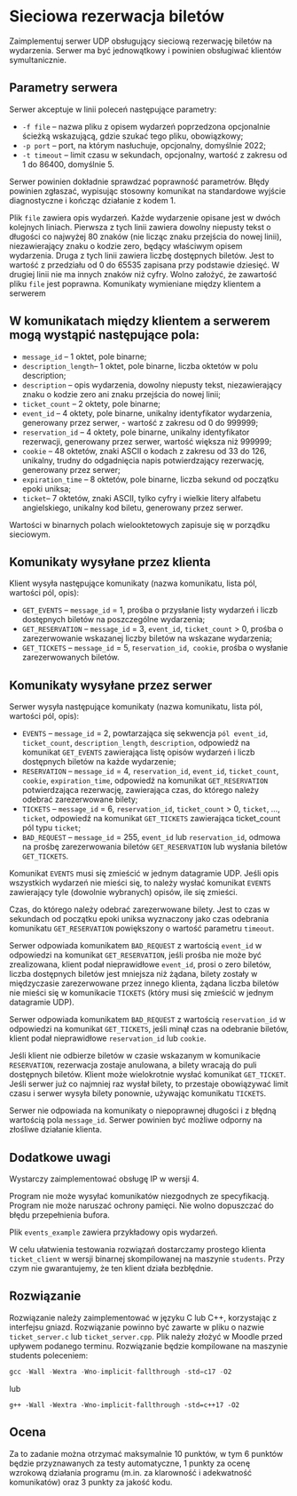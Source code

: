 # Sieciowa rezerwacja biletów

Zaimplementuj serwer UDP obsługujący sieciową rezerwację biletów na wydarzenia. Serwer ma być jednowątkowy i powinien obsługiwać klientów symultanicznie.

## Parametry serwera

Serwer akceptuje w linii poleceń następujące parametry:

- `-f file` – nazwa pliku z opisem wydarzeń poprzedzona opcjonalnie ścieżką wskazującą, gdzie szukać tego pliku, obowiązkowy;
- `-p port` – port, na którym nasłuchuje, opcjonalny, domyślnie 2022;
- `-t timeout` – limit czasu w sekundach, opcjonalny, wartość z zakresu od 1 do 86400, domyślnie 5.

Serwer powinien dokładnie sprawdzać poprawność parametrów. Błędy powinien zgłaszać, wypisując stosowny komunikat na standardowe wyjście diagnostyczne i kończąc działanie z kodem 1.

Plik `file` zawiera opis wydarzeń. Każde wydarzenie opisane jest w dwóch kolejnych liniach. Pierwsza z tych linii zawiera dowolny niepusty tekst o długości co najwyżej 80 znaków (nie licząc znaku przejścia do nowej linii), niezawierający znaku o kodzie zero, będący właściwym opisem wydarzenia. Druga z tych linii zawiera liczbę dostępnych biletów. Jest to wartość z przedziału od 0 do 65535 zapisana przy podstawie dziesięć. W drugiej linii nie ma innych znaków niż cyfry. Wolno założyć, że zawartość pliku `file` jest poprawna.
Komunikaty wymieniane między klientem a serwerem

## W komunikatach między klientem a serwerem mogą wystąpić następujące pola:

- `message_id` – 1 oktet, pole binarne;
- `description_length`– 1 oktet, pole binarne, liczba oktetów w polu description;
- `description` – opis wydarzenia, dowolny niepusty tekst, niezawierający znaku o kodzie zero ani znaku przejścia do nowej linii;
- `ticket_count` – 2 oktety, pole binarne;
- `event_id` – 4 oktety, pole binarne, unikalny identyfikator wydarzenia, generowany przez serwer, - wartość z zakresu od 0 do 999999;
- `reservation_id` – 4 oktety, pole binarne, unikalny identyfikator rezerwacji, generowany przez serwer, wartość większa niż 999999;
- `cookie` – 48 oktetów, znaki ASCII o kodach z zakresu od 33 do 126, unikalny, trudny do odgadnięcia napis potwierdzający rezerwację, generowany przez serwer;
- `expiration_time` – 8 oktetów, pole binarne, liczba sekund od początku epoki uniksa;
- `ticket`– 7 oktetów, znaki ASCII, tylko cyfry i wielkie litery alfabetu angielskiego, unikalny kod biletu, generowany przez serwer.

Wartości w binarnych polach wielooktetowych zapisuje się w porządku sieciowym.

## Komunikaty wysyłane przez klienta

Klient wysyła następujące komunikaty (nazwa komunikatu, lista pól, wartości pól, opis):

- `GET_EVENTS` – `message_id` = 1, prośba o przysłanie listy wydarzeń i liczb dostępnych biletów na poszczególne wydarzenia;
- `GET_RESERVATION` – `message_id` = 3, `event_id`, `ticket_count` > 0, prośba o zarezerwowanie wskazanej liczby biletów na wskazane wydarzenia;
- `GET_TICKETS` – `message_id` = 5, r`eservation_id`,` cookie`, prośba o wysłanie zarezerwowanych biletów.

## Komunikaty wysyłane przez serwer

Serwer wysyła następujące komunikaty (nazwa komunikatu, lista pól, wartości pól, opis):

- `EVENTS` – `message_id` = 2, powtarzająca się sekwencja `pól event_id`, `ticket_count`, `description_length`, `description`, odpowiedź na komunikat `GET_EVENTS` zawierająca listę opisów wydarzeń i liczb dostępnych biletów na każde wydarzenie;
- `RESERVATION` – `message_id` = 4, `reservation_id`, `event_id`, `ticket_count`, `cookie`, `expiration_time`, odpowiedź na komunikat `GET_RESERVATION` potwierdzająca rezerwację, zawierająca czas, do którego należy odebrać zarezerwowane bilety;
- `TICKETS` – `message_id` = 6, `reservation_id`, `ticket_count` > 0, `ticket`, …,` ticket`, odpowiedź na komunikat `GET_TICKETS` zawierająca ticket_count pól typu `ticket`;
- `BAD_REQUEST` – `message_id` = 255, `event_id` lub `reservation_id`, odmowa na prośbę zarezerwowania biletów `GET_RESERVATION` lub wysłania biletów `GET_TICKETS`.

Komunikat `EVENTS` musi się zmieścić w jednym datagramie UDP. Jeśli opis wszystkich wydarzeń nie mieści się, to należy wysłać komunikat `EVENTS` zawierający tyle (dowolnie wybranych) opisów, ile się zmieści.

Czas, do którego należy odebrać zarezerwowane bilety. Jest to czas w sekundach od początku epoki uniksa wyznaczony jako czas odebrania komunikatu `GET_RESERVATION` powiększony o wartość parametru `timeout`.

Serwer odpowiada komunikatem `BAD_REQUEST` z wartością `event_id` w odpowiedzi na komunikat `GET_RESERVATION`, jeśli prośba nie może być zrealizowana, klient podał nieprawidłowe `event_id`, prosi o zero biletów, liczba dostępnych biletów jest mniejsza niż żądana, bilety zostały w międzyczasie zarezerwowane przez innego klienta, żądana liczba biletów nie mieści się w komunikacie `TICKETS` (który musi się zmieścić w jednym datagramie UDP).

Serwer odpowiada komunikatem `BAD_REQUEST` z wartością `reservation_id` w odpowiedzi na komunikat `GET_TICKETS`, jeśli minął czas na odebranie biletów, klient podał nieprawidłowe `reservation_id` lub `cookie`.

Jeśli klient nie odbierze biletów w czasie wskazanym w komunikacie `RESERVATION`, rezerwacja zostaje anulowana, a bilety wracają do puli dostępnych biletów. Klient może wielokrotnie wysłać komunikat `GET_TICKET`. Jeśli serwer już co najmniej raz wysłał bilety, to przestaje obowiązywać limit czasu i serwer wysyła bilety ponownie, używając komunikatu `TICKETS`.

Serwer nie odpowiada na komunikaty o niepoprawnej długości i z błędną wartością pola `message_id`. Serwer powinien być możliwe odporny na złośliwe działanie klienta.

## Dodatkowe uwagi

Wystarczy zaimplementować obsługę IP w wersji 4.

Program nie może wysyłać komunikatów niezgodnych ze specyfikacją. Program nie może naruszać ochrony pamięci. Nie wolno dopuszczać do błędu przepełnienia bufora.

Plik `events_example` zawiera przykładowy opis wydarzeń.

W celu ułatwienia testowania rozwiązań dostarczamy prostego klienta `ticket_client` w wersji binarnej skompilowanej na maszynie `students`. Przy czym nie gwarantujemy, że ten klient działa bezbłędnie.

## Rozwiązanie

Rozwiązanie należy zaimplementować w języku C lub C++, korzystając z interfejsu gniazd. Rozwiązanie powinno być zawarte w pliku o nazwie `ticket_server.c` lub `ticket_server.cpp`. Plik należy złożyć w Moodle przed upływem podanego terminu. Rozwiązanie będzie kompilowane na maszynie students poleceniem:

```asm
gcc -Wall -Wextra -Wno-implicit-fallthrough -std=c17 -O2
```

lub
```console
g++ -Wall -Wextra -Wno-implicit-fallthrough -std=c++17 -O2
```
## Ocena

Za to zadanie można otrzymać maksymalnie 10 punktów, w tym 6 punktów będzie przyznawanych za testy automatyczne, 1 punkty za ocenę wzrokową działania programu (m.in. za klarowność i adekwatność komunikatów) oraz 3 punkty za jakość kodu.
